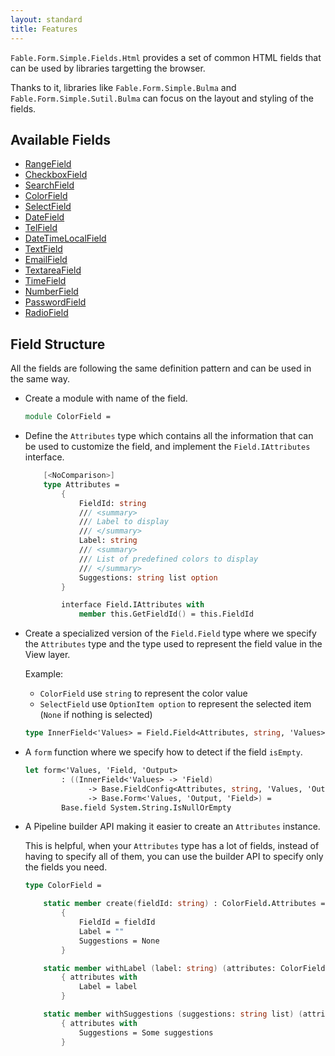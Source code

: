 ```yaml
---
layout: standard
title: Features
---
```


`Fable.Form.Simple.Fields.Html` provides a set of common HTML fields that can be used by libraries targetting the browser.

Thanks to it, libraries like `Fable.Form.Simple.Bulma` and `Fable.Form.Simple.Sutil.Bulma` can focus on the layout and styling of the fields.

## Available Fields

- [RangeField](https://github.com/MangelMaxime/Fable.Form/blob/main/packages/Fable.Form.Simple.Fields.Html/RangeField.fs)
- [CheckboxField](https://github.com/MangelMaxime/Fable.Form/blob/main/packages/Fable.Form.Simple.Fields.Html/CheckboxField.fs)
- [SearchField](https://github.com/MangelMaxime/Fable.Form/blob/main/packages/Fable.Form.Simple.Fields.Html/SearchField.fs)
- [ColorField](https://github.com/MangelMaxime/Fable.Form/blob/main/packages/Fable.Form.Simple.Fields.Html/ColorField.fs)
- [SelectField](https://github.com/MangelMaxime/Fable.Form/blob/main/packages/Fable.Form.Simple.Fields.Html/SelectField.fs)
- [DateField](https://github.com/MangelMaxime/Fable.Form/blob/main/packages/Fable.Form.Simple.Fields.Html/DateField.fs)
- [TelField](https://github.com/MangelMaxime/Fable.Form/blob/main/packages/Fable.Form.Simple.Fields.Html/TelField.fs)
- [DateTimeLocalField](https://github.com/MangelMaxime/Fable.Form/blob/main/packages/Fable.Form.Simple.Fields.Html/DateTimeLocalField.fs)
- [TextField](https://github.com/MangelMaxime/Fable.Form/blob/main/packages/Fable.Form.Simple.Fields.Html/TextField.fs)
- [EmailField](https://github.com/MangelMaxime/Fable.Form/blob/main/packages/Fable.Form.Simple.Fields.Html/EmailField.fs)
- [TextareaField](https://github.com/MangelMaxime/Fable.Form/blob/main/packages/Fable.Form.Simple.Fields.Html/TextareaField.fs)
- [TimeField](https://github.com/MangelMaxime/Fable.Form/blob/main/packages/Fable.Form.Simple.Fields.Html/TimeField.fs)
- [NumberField](https://github.com/MangelMaxime/Fable.Form/blob/main/packages/Fable.Form.Simple.Fields.Html/NumberField.fs)
- [PasswordField](https://github.com/MangelMaxime/Fable.Form/blob/main/packages/Fable.Form.Simple.Fields.Html/PasswordField.fs)
- [RadioField](https://github.com/MangelMaxime/Fable.Form/blob/main/packages/Fable.Form.Simple.Fields.Html/RadioField.fs)

## Field Structure

All the fields are following the same definition pattern and can be used in the same way.

<ul class="textual-steps">
<li>

Create a module with name of the field.

```fsharp
module ColorField =
```

</li>

<li>

Define the `Attributes` type which contains all the information that can be used to customize the field, and implement the `Field.IAttributes` interface.

```fsharp
    [<NoComparison>]
    type Attributes =
        {
            FieldId: string
            /// <summary>
            /// Label to display
            /// </summary>
            Label: string
            /// <summary>
            /// List of predefined colors to display
            /// </summary>
            Suggestions: string list option
        }

        interface Field.IAttributes with
            member this.GetFieldId() = this.FieldId
```

</li>

<li>

Create a specialized version of the `Field.Field` type where we specify the `Attributes` type and the type used to represent the field value in the View layer.

Example:

- `ColorField` use `string` to represent the color value
- `SelectField` use `OptionItem option` to represent the selected item (`None` if nothing is selected)

```fsharp
type InnerField<'Values> = Field.Field<Attributes, string, 'Values>
```

</li>

<li>

A `form` function where we specify how to detect if the field `isEmpty`.

```fsharp
let form<'Values, 'Field, 'Output>
        : ((InnerField<'Values> -> 'Field)
              -> Base.FieldConfig<Attributes, string, 'Values, 'Output>
              -> Base.Form<'Values, 'Output, 'Field>) =
        Base.field System.String.IsNullOrEmpty
```

</li>

<li>

A Pipeline builder API making it easier to create an `Attributes` instance.

This is helpful, when your `Attributes` type has a lot of fields, instead of having to specify all of them, you can use the builder API to specify only the fields you need.

```fsharp
type ColorField =

    static member create(fieldId: string) : ColorField.Attributes =
        {
            FieldId = fieldId
            Label = ""
            Suggestions = None
        }

    static member withLabel (label: string) (attributes: ColorField.Attributes) =
        { attributes with
            Label = label
        }

    static member withSuggestions (suggestions: string list) (attributes: ColorField.Attributes) =
        { attributes with
            Suggestions = Some suggestions
        }
```

</li>

</ul>
